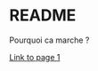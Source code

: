 # README

Pourquoi ca marche ?

[Link to page 1](https://jeandemeusy.github.io/01_iAi_Laboratories/first_page/)

